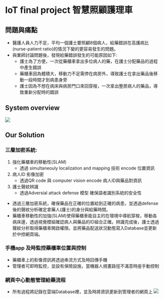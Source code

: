 # IoT final project 智慧照顧護理車

## 問題與痛點
* 醫護人員人力不足，平均一個護士要照顧8個病人，給藥錯誤在高護病比(nurse-patient ratio)的情況下變的更容易發生的問題。
* 與業師討論問題後，發現給藥錯誤發生的可能原因如下:
    * 護士為了方便，一次從藥櫃車拿出多位病人的藥，在護士分配藥品的過程中產生錯誤
    * 藥櫃車因為體積大，移動力不足需停在病房外，導致護士在拿出藥品後移動一段時間才到病患身旁
    * 護士因為不想在病床與病房門口來回穿梭，一次拿出整房病人的藥品，導致重新分配時的錯誤
## System overview
![](https://i.imgur.com/C8kSI37.png)

## Our Solution
### 三層加密系統:
1. 強化藥櫃車的移動性(SLAM)
    * 透過 simultaneouly localization and mapping 技術 encode 位置資訊
2. 病人ID 影像加密
    * 透過QR code 與 computer vision encode 病人ID與藥品對資訊
3. 護士聲紋辨識
    * 透過Adversial attack defense 模型 確保語者識別系統的安全性
* 透過三層加密系統，確保藥品在正確的位置給到正確的病患，並透過defense後的聲紋分析確定拿藥人(護士)的身分與給藥時間。
* 藥櫃車移動性的加強(SLAM)使得藥櫃車能自主的在環境中導航穿梭，移動各病床邊，透過視覺模組確認病人與藥品的ID組合正確。辨識完成後，護士透過聲紋分析取得藥櫃車開啟權限。並將藥品配送狀況動態寫入Database並更新於中控網頁端。
### 手機app 及時監控藥櫃車位置與控制
* 藥櫃車上的影像資訊將透過串流方式及時回傳手機
* 管理者可即時監控，並設有保險設施，當機器人規畫路徑不滿意時座手動控制

### 網頁中心動態管理給藥流程
* 所有過程將記錄在雲端Database裡，並及時將資訊更新到管理者的網頁上
![](https://i.imgur.com/xGJEAaM.png)
